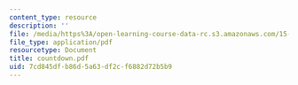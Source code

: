 ```yaml
---
content_type: resource
description: ''
file: /media/https%3A/open-learning-course-data-rc.s3.amazonaws.com/15-875-applications-of-system-dynamics-spring-2004/7cd845dfb86d5a63df2cf6882d72b5b9_countdown.pdf
file_type: application/pdf
resourcetype: Document
title: countdown.pdf
uid: 7cd845df-b86d-5a63-df2c-f6882d72b5b9
---
```

